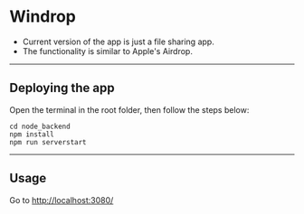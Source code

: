 # Windrop
- Current version of the app is just a file sharing app.
- The functionality is similar to Apple's Airdrop.
****

## Deploying the app
Open the terminal in the root folder, then follow the steps below:
~~~~
cd node_backend
npm install
npm run serverstart
~~~~
****

## Usage
Go to [http://localhost:3080/]()
